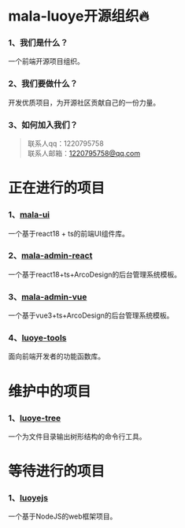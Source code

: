 # mala-luoye开源组织🔥

### 1、我们是什么？

一个前端开源项目组织。

### 2、我们要做什么？

开发优质项目，为开源社区贡献自己的一份力量。

### 3、如何加入我们？

> 联系人qq：1220795758  
联系人邮箱：1220795758@qq.com


# 正在进行的项目

### 1、[mala-ui](https://github.com/mala-luoye/mala-ui)

一个基于react18 + ts的前端UI组件库。

### 2、[mala-admin-react](https://github.com/mala-luoye/mala-admin-react)

一个基于react18+ts+ArcoDesign的后台管理系统模板。

### 3、[mala-admin-vue](https://github.com/mala-luoye/mala-admin-vue)

一个基于vue3+ts+ArcoDesign的后台管理系统模板。

### 4、[luoye-tools](https://github.com/mala-luoye/luoye-tools)

面向前端开发者的功能函数库。


# 维护中的项目

### 1、[luoye-tree](https://github.com/mala-luoye/luoye-tree)

一个为文件目录输出树形结构的命令行工具。


# 等待进行的项目

### 1、[luoyejs](https://github.com/mala-luoye/luoyejs)

一个基于NodeJS的web框架项目。





